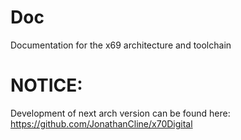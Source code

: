 # Doc
Documentation for the x69 architecture and toolchain

# NOTICE:
Development of next arch version can be found here:
https://github.com/JonathanCline/x70Digital

